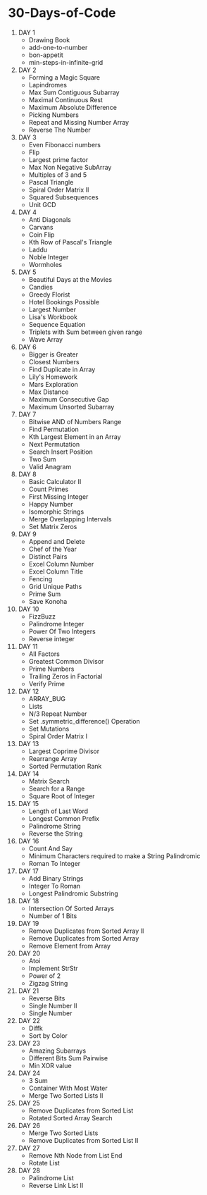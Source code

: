 <h1> 30-Days-of-Code </h1>

<ol>
  
  <li>  DAY 1
      <ul>
          <li>Drawing Book</li>
          <li>add-one-to-number</li>
          <li>bon-appetit</li>
          <li>min-steps-in-infinite-grid</li>
      </ul>
  </li>
  <li>  DAY 2
      <ul>
          <li> Forming a Magic Square </li>
          <li> Lapindromes </li>
          <li> Max Sum Contiguous Subarray </li>
          <li> Maximal Continuous Rest </li>
          <li> Maximum Absolute Difference </li>
          <li> Picking Numbers </li>
          <li> Repeat and Missing Number Array </li>
          <li> Reverse The Number </li>
      </ul>
  </li>
  <li>  DAY 3
      <ul>
          <li> Even Fibonacci numbers </li>
          <li> Flip </li>
          <li> Largest prime factor </li>
          <li> Max Non Negative SubArray </li>
          <li> Multiples of 3 and 5 </li>
          <li> Pascal Triangle </li>
          <li> Spiral Order Matrix II </li>
          <li> Squared Subsequences </li>
          <li> Unit GCD </li>
      </ul>
  </li>
  <li>  DAY 4
      <ul>
          <li> Anti Diagonals </li>
          <li> Carvans </li>
          <li> Coin Flip </li>
          <li> Kth Row of Pascal's Triangle </li>
          <li> Laddu </li>
          <li> Noble Integer </li>
          <li> Wormholes </li>
      </ul>
  </li>
  <li>  DAY 5
      <ul>
          <li> Beautiful Days at the Movies </li>
          <li> Candies </li>
          <li> Greedy Florist </li>
          <li> Hotel Bookings Possible </li>
          <li> Largest Number </li>
          <li> Lisa's Workbook </li>
          <li> Sequence Equation </li>
          <li> Triplets with Sum between given range </li>
          <li> Wave Array </li>
      </ul>
  </li>
  <li>  DAY 6
      <ul>
          <li> Bigger is Greater </li>
          <li> Closest Numbers </li>
          <li> Find Duplicate in Array </li>
          <li> Lily's Homework </li>
          <li> Mars Exploration </li>
          <li> Max Distance </li>
          <li> Maximum Consecutive Gap </li>
          <li> Maximum Unsorted Subarray </li>
      </ul>
  </li>
  <li>  DAY 7
      <ul>
          <li> Bitwise AND of Numbers Range </li>
          <li> Find Permutation </li>
          <li> Kth Largest Element in an Array </li>
          <li> Next Permutation </li>
          <li> Search Insert Position </li>
          <li> Two Sum </li>
          <li> Valid Anagram </li>
      </ul>
  </li>
  <li>  DAY 8
      <ul>
          <li> Basic Calculator II </li>
          <li> Count Primes </li>
          <li> First Missing Integer </li>
          <li> Happy Number </li>
          <li> Isomorphic Strings </li>
          <li> Merge Overlapping Intervals </li>
          <li> Set Matrix Zeros </li>
      </ul>
  </li>
  <li>  DAY 9
      <ul>
          <li> Append and Delete </li>
          <li> Chef of the Year </li>
          <li> Distinct Pairs </li>
          <li> Excel Column Number </li>
          <li> Excel Column Title </li>
          <li> Fencing </li>
          <li> Grid Unique Paths </li>
          <li> Prime Sum </li>
          <li> Save Konoha </li>
      </ul>
  </li>
  <li>  DAY 10
      <ul>
          <li> FizzBuzz </li>
          <li> Palindrome Integer </li>
          <li> Power Of Two Integers </li>
          <li> Reverse integer </li>
      </ul>
  </li>
  <li>  DAY 11
      <ul>
          <li> All Factors </li>
          <li> Greatest Common Divisor </li>
          <li> Prime Numbers </li>
          <li> Trailing Zeros in Factorial </li>
          <li> Verify Prime </li>
      </ul>
  </li>
  <li>  DAY 12
      <ul>
          <li> ARRAY_BUG </li>
          <li> Lists </li>
          <li> N/3 Repeat Number </li>
          <li> Set .symmetric_difference() Operation </li>
          <li> Set Mutations </li>
          <li> Spiral Order Matrix I </li>
      </ul>
  </li>
  <li>  DAY 13
      <ul>
          <li> Largest Coprime Divisor </li>
          <li> Rearrange Array </li>
          <li> Sorted Permutation Rank </li>
      </ul>
  </li>
  <li>  DAY 14
    <ul>
          <li> Matrix Search </li>
          <li> Search for a Range </li>
          <li> Square Root of Integer </li>
      </ul>
  </li>
 <li>  DAY 15
      <ul>
          <li> Length of Last Word </li>
          <li> Longest Common Prefix </li>
          <li> Palindrome String </li>
          <li> Reverse the String  </li>
      </ul>
  </li>
  <li>  DAY 16
      <ul>
          <li> Count And Say </li>
          <li> Minimum Characters required to make a String Palindromic </li>
          <li> Roman To Integer </li>
      </ul>
  </li>
  <li>  DAY 17
      <ul>
          <li> Add Binary Strings </li>
          <li> Integer To Roman </li>
          <li> Longest Palindromic Substring </li>
      </ul>
  </li>
  <li>  DAY 18
      <ul>
          <li> Intersection Of Sorted Arrays </li>
          <li> Number of 1 Bits </li>
      </ul>
  </li>
  <li>  DAY 19
      <ul>
          <li> Remove Duplicates from Sorted Array II </li>
          <li> Remove Duplicates from Sorted Array </li>
          <li> Remove Element from Array </li>
      </ul>
  </li>
  <li>  DAY 20
      <ul>
          <li> Atoi </li>
          <li> Implement StrStr </li>
          <li> Power of 2 </li>
          <li> Zigzag String </li>
      </ul>
  </li>
  <li>  DAY 21
      <ul>
          <li> Reverse Bits </li>
          <li> Single Number II </li>
          <li> Single Number </li>
      </ul>
  </li>
  <li>  DAY 22
      <ul>
          <li> Diffk </li>
          <li> Sort by Color </li>
      </ul>
  </li>
  <li>  DAY 23
      <ul>
          <li> Amazing Subarrays </li>
          <li> Different Bits Sum Pairwise </li>
          <li> Min XOR value </li>
      </ul>
  </li>
  <li>  DAY 24
      <ul>
          <li> 3 Sum </li>
          <li> Container With Most Water </li>
          <li> Merge Two Sorted Lists II </li>
      </ul>
  </li>
  <li>  DAY 25
      <ul>
          <li> Remove Duplicates from Sorted List </li>
          <li> Rotated Sorted Array Search </li>
      </ul>
  </li>
  <li>  DAY 26
      <ul>
          <li> Merge Two Sorted Lists </li>
          <li> Remove Duplicates from Sorted List II </li>
      </ul>
  </li>
  <li>  DAY 27
      <ul>
          <li> Remove Nth Node from List End </li>
          <li> Rotate List </li>
      </ul>
  </li>
  <li>  DAY 28
      <ul>
          <li> Palindrome List </li>
          <li> Reverse Link List II </li>
      </ul>
  </li>
  
</ol>
